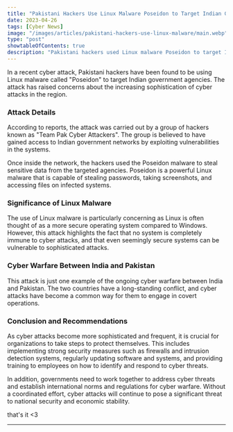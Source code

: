 ```yaml
---
title: "Pakistani Hackers Use Linux Malware Poseidon to Target Indian Government Agencies"
date: 2023-04-26
tags: [Cyber News]
image: "/images/articles/pakistani-hackers-use-linux-malware/main.webp"
type: "post"
showtableOfContents: true
description: "Pakistani hackers used Linux malware Poseidon to target Indian government agencies. The attack highlights the increasing sophistication of cyber attacks in the region."
---
```


In a recent cyber attack, Pakistani hackers have been found to be using Linux malware called "Poseidon" to target Indian government agencies. The attack has raised concerns about the increasing sophistication of cyber attacks in the region.

### Attack Details
According to reports, the attack was carried out by a group of hackers known as "Team Pak Cyber Attackers". The group is believed to have gained access to Indian government networks by exploiting vulnerabilities in the systems.

Once inside the network, the hackers used the Poseidon malware to steal sensitive data from the targeted agencies. Poseidon is a powerful Linux malware that is capable of stealing passwords, taking screenshots, and accessing files on infected systems.

### Significance of Linux Malware
The use of Linux malware is particularly concerning as Linux is often thought of as a more secure operating system compared to Windows. However, this attack highlights the fact that no system is completely immune to cyber attacks, and that even seemingly secure systems can be vulnerable to sophisticated attacks.

### Cyber Warfare Between India and Pakistan
This attack is just one example of the ongoing cyber warfare between India and Pakistan. The two countries have a long-standing conflict, and cyber attacks have become a common way for them to engage in covert operations.

### Conclusion and Recommendations
As cyber attacks become more sophisticated and frequent, it is crucial for organizations to take steps to protect themselves. This includes implementing strong security measures such as firewalls and intrusion detection systems, regularly updating software and systems, and providing training to employees on how to identify and respond to cyber threats.

In addition, governments need to work together to address cyber threats and establish international norms and regulations for cyber warfare. Without a coordinated effort, cyber attacks will continue to pose a significant threat to national security and economic stability.

that's it <3

---